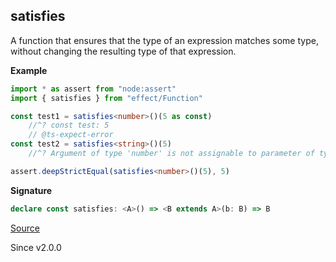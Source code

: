 ## satisfies

A function that ensures that the type of an expression matches some type,
without changing the resulting type of that expression.

**Example**

```ts
import * as assert from "node:assert"
import { satisfies } from "effect/Function"

const test1 = satisfies<number>()(5 as const)
    //^? const test: 5
    // @ts-expect-error
const test2 = satisfies<string>()(5)
    //^? Argument of type 'number' is not assignable to parameter of type 'string'

assert.deepStrictEqual(satisfies<number>()(5), 5)
```

**Signature**

```ts
declare const satisfies: <A>() => <B extends A>(b: B) => B
```

[Source](https://github.com/Effect-TS/effect/tree/main/packages/effect/src/Function.ts#L235)

Since v2.0.0